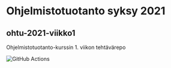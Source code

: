 # Ohjelmistotuotanto syksy 2021
## ohtu-2021-viikko1
Ohjelmistotuotanto-kurssin 1. viikon tehtävärepo

![GitHub Actions](https://github.com/a-bzzzz/ohtu-2021-viikko1/workflows/CI/badge.svg)

